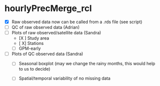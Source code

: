 # hourlyPrecMerge_rcl

- [X] Raw observed data now can be called from a .rds file (see script)
- [ ] QC of raw observed data (Adrian)
- [ ] Plots of raw observed/satellite data (Sandra)
    - [X ] Study area
    - [ X] Stations
    - [ ] GPM-early

- [ ] Plots of QC observed data (Sandra)
    - [ ] Seasonal boxplot (may we change the rainy months, this would help to us to decide)
    - [ ] Spatial/temporal variability of no missing data

